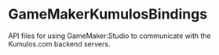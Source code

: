 GameMakerKumulosBindings
========================

API files for using GameMaker:Studio to communicate with the Kumulos.com backend servers.